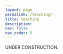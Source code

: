 ```yaml
---
layout: page
permalink: /teaching/
title: teaching
description: 
nav: false
nav_order: 5
---
```


UNDER CONSTRUCTION.

<!--- For now, this page is assumed to be a static description of your courses. You can convert it to a collection similar to `_projects/` so that you can have a dedicated page for each course.

# Organize your courses by years, topics, or universities, however you like! --->
